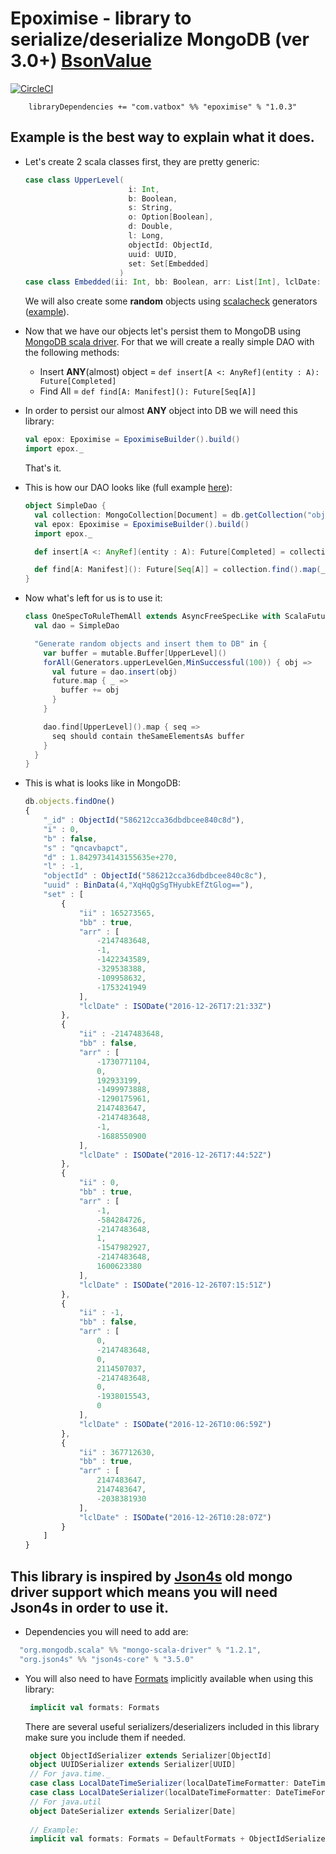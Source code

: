# Epoximise - library to serialize/deserialize MongoDB (ver 3.0+) [BsonValue](http://mongodb.github.io/mongo-java-driver/3.4/javadoc/org/bson/BsonValue.html) 
[![CircleCI](https://circleci.com/gh/VATBox/Epoximise.svg?style=svg)](https://circleci.com/gh/VATBox/Epoximise)

```
    libraryDependencies += "com.vatbox" %% "epoximise" % "1.0.3"
```

## Example is the best way to explain what it does.
 * Let's create 2 scala classes first, they are pretty generic:
    
    ```scala
    case class UpperLevel(
                           i: Int,
                           b: Boolean,
                           s: String,
                           o: Option[Boolean],
                           d: Double,
                           l: Long,
                           objectId: ObjectId,
                           uuid: UUID,
                           set: Set[Embedded]
                         )
    case class Embedded(ii: Int, bb: Boolean, arr: List[Int], lclDate: LocalDateTime)
    ```
    We will also create some __random__ objects using [scalacheck](https://www.scalacheck.org) generators ([example](/src/test/scala/com/vatbox/epoximise/Generators.scala)).
 * Now that we have our objects let's persist them to MongoDB using [MongoDB scala driver](https://docs.mongodb.com/ecosystem/drivers/scala/). 
 For that we will create a really simple DAO with the following methods:
    - Insert __ANY__(almost) object = `def insert[A <: AnyRef](entity : A): Future[Completed]`
    - Find All = `def find[A: Manifest](): Future[Seq[A]]`
 * In order to persist our almost __ANY__ object into DB we will need this library:
    
    ```scala
    val epox: Epoximise = EpoximiseBuilder().build()
    import epox._
    ```
    That's it.
 * This is how our DAO looks like (full example [here](/src/test/scala/com/vatbox/epoximise/OneSpecToRuleThemAll.scala)):
    
    ```scala
    object SimpleDao {
      val collection: MongoCollection[Document] = db.getCollection("objects")
      val epox: Epoximise = EpoximiseBuilder().build()
      import epox._
    
      def insert[A <: AnyRef](entity : A): Future[Completed] = collection.insertOne(entity).head()
    
      def find[A: Manifest](): Future[Seq[A]] = collection.find().map(_.extract[A]).toFuture()
    }
    ```
 * Now what's left for us is to use it:
    
    ```scala
    class OneSpecToRuleThemAll extends AsyncFreeSpecLike with ScalaFutures with GeneratorDrivenPropertyChecks with Matchers with BeforeAndAfterAll{
      val dao = SimpleDao
    
      "Generate random objects and insert them to DB" in {
        var buffer = mutable.Buffer[UpperLevel]()
        forAll(Generators.upperLevelGen,MinSuccessful(100)) { obj =>
          val future = dao.insert(obj)
          future.map { _ =>
            buffer += obj
          }
        }
    
        dao.find[UpperLevel]().map { seq =>
          seq should contain theSameElementsAs buffer
        }
      }
    }
    ```
 * This is what is looks like in MongoDB:
    
    ```javascript
    db.objects.findOne()
    {
    	"_id" : ObjectId("586212cca36dbdbcee840c8d"),
    	"i" : 0,
    	"b" : false,
    	"s" : "qncavbapct",
    	"d" : 1.8429734143155635e+270,
    	"l" : -1,
    	"objectId" : ObjectId("586212cca36dbdbcee840c8c"),
    	"uuid" : BinData(4,"XqHqQgSgTHyubkEfZtGlog=="),
    	"set" : [
    		{
    			"ii" : 165273565,
    			"bb" : true,
    			"arr" : [
    				-2147483648,
    				-1,
    				-1422343589,
    				-329538388,
    				-109958632,
    				-1753241949
    			],
    			"lclDate" : ISODate("2016-12-26T17:21:33Z")
    		},
    		{
    			"ii" : -2147483648,
    			"bb" : false,
    			"arr" : [
    				-1730771104,
    				0,
    				192933199,
    				-1499973888,
    				-1290175961,
    				2147483647,
    				-2147483648,
    				-1,
    				-1688550900
    			],
    			"lclDate" : ISODate("2016-12-26T17:44:52Z")
    		},
    		{
    			"ii" : 0,
    			"bb" : true,
    			"arr" : [
    				-1,
    				-584284726,
    				-2147483648,
    				1,
    				-1547982927,
    				-2147483648,
    				1600623380
    			],
    			"lclDate" : ISODate("2016-12-26T07:15:51Z")
    		},
    		{
    			"ii" : -1,
    			"bb" : false,
    			"arr" : [
    				0,
    				-2147483648,
    				0,
    				2114507037,
    				-2147483648,
    				0,
    				-1938015543,
    				0
    			],
    			"lclDate" : ISODate("2016-12-26T10:06:59Z")
    		},
    		{
    			"ii" : 367712630,
    			"bb" : true,
    			"arr" : [
    				2147483647,
    				2147483647,
    				-2038381930
    			],
    			"lclDate" : ISODate("2016-12-26T10:28:07Z")
    		}
    	]
    }
    ```
## This library is inspired by [Json4s](https://github.com/json4s/json4s) old mongo driver support which means you will need Json4s in order to use it.
 * Dependencies you will need to add are:
  
  ```scala
    "org.mongodb.scala" %% "mongo-scala-driver" % "1.2.1",
    "org.json4s" %% "json4s-core" % "3.5.0"
  ```
 * You will also need to have [Formats](https://github.com/json4s/json4s/blob/3.6/core/src/main/scala/org/json4s/Formats.scala) implicitly available when using this library:
    
    ```scala
     implicit val formats: Formats
    ```
    There are several useful serializers/deserializers included in this library make sure you include them if needed.
    
    ```scala
     object ObjectIdSerializer extends Serializer[ObjectId]
     object UUIDSerializer extends Serializer[UUID]
     // For java.time._  
     case class LocalDateTimeSerializer(localDateTimeFormatter: DateTimeFormatter) extends Serializer[LocalDateTime]
     case class LocalDateSerializer(localDateTimeFormatter: DateTimeFormatter) extends Serializer[LocalDate]
     // For java.util
     object DateSerializer extends Serializer[Date]
     
     // Example: 
     implicit val formats: Formats = DefaultFormats + ObjectIdSerializer + LocalDateTimeSerializer() + LocalDateSerializer() + UUIDSerializer
    ```
